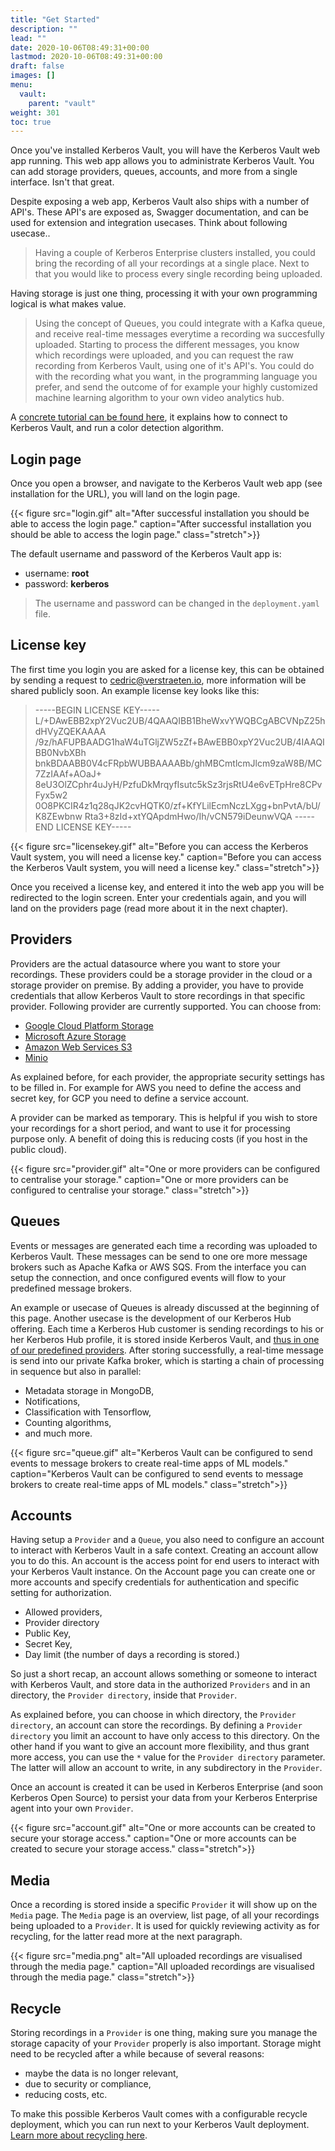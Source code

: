 ```yaml
---
title: "Get Started"
description: ""
lead: ""
date: 2020-10-06T08:49:31+00:00
lastmod: 2020-10-06T08:49:31+00:00
draft: false
images: []
menu:
  vault:
    parent: "vault"
weight: 301
toc: true
---
```


Once you've installed Kerberos Vault, you will have the Kerberos Vault web app running. This web app allows you to administrate Kerberos Vault. You can add storage providers, queues, accounts, and more from a single interface. Isn't that great.

Despite exposing a web app, Kerberos Vault also ships with a number of API's. These API's are exposed as, Swagger documentation, and can be used for extension and integration usecases. Think about following usecase..

> Having a couple of Kerberos Enterprise clusters installed, you could bring the recording of all your recordings at a single place. Next to that you would like to process every single recording being uploaded.

Having storage is just one thing, processing it with your own programming logical is what makes value.

> Using the concept of Queues, you could integrate with a Kafka queue, and receive real-time messages everytime a recording wa succesfully uploaded. Starting to process the different messages, you know which recordings were uploaded, and you can request the raw recording from Kerberos Vault, using one of it's API's. You could do with the recording what you want, in the programming language you prefer, and send the outcome of for example your highly customized machine learning algorithm to your own video analytics hub.

A [concrete tutorial can be found here](https://github.com/kerberos-io/storage/tree/master/examples/kafka-handler), it explains how to connect to Kerberos Vault, and run a color detection algorithm.

## Login page

Once you open a browser, and navigate to the Kerberos Vault web app (see installation for the URL), you will land on the login page.

{{< figure src="login.gif" alt="After successful installation you should be able to access the login page." caption="After successful installation you should be able to access the login page." class="stretch">}}

The default username and password of the Kerberos Vault app is:

- username: **root**
- password: **kerberos**

> The username and password can be changed in the `deployment.yaml` file.

## License key

The first time you login you are asked for a license key, this can be obtained by sending a request to cedric@verstraeten.io, more information will be shared publicly soon. An example license key looks like this:

> -----BEGIN LICENSE KEY-----
L/+DAwEBB2xpY2Vuc2UB/4QAAQIBB1BheWxvYWQBCgABCVNpZ25hdHVyZQEKAAAA
/9z/hAFUPBAADG1haW4uTGljZW5zZf+BAwEBB0xpY2Vuc2UB/4IAAQIBB0NvbXBh
bnkBDAABB0V4cFRpbWUBBAAAABb/ghMBCmtlcmJlcm9zaW8B/MC7ZzIAAf+AOaJ+
8eU3OlZCphr4uJyH/PzfuDkMrqyfIsutc5kSz3rjsRtU4e6vETpHre8CPvFyx5w2
0O8PKCIR4z1q28qJK2cvHQTK0/zf+KfYLilEcmNczLXgg+bnPvtA/bU/K8ZEwbnw
Rta3+8zId+xtYQApdmHwo/Ih/vCN579iDeunwVQA
-----END LICENSE KEY-----

{{< figure src="licensekey.gif" alt="Before you can access the Kerberos Vault system, you will need a license key." caption="Before you can access the Kerberos Vault system, you will need a license key." class="stretch">}}

Once you received a license key, and entered it into the web app you will be redirected to the login screen. Enter your credentials again, and you will land on the providers page (read more about it in the next chapter).


## Providers

Providers are the actual datasource where you want to store your recordings. These providers could be a storage provider in the cloud or a storage provider on premise.  By adding a provider, you have to provide credentials that allow Kerberos Vault to store recordings in that specific provider. Following provider are currently supported. You can choose from:

- [Google Cloud Platform Storage](https://cloud.google.com/storage)
- [Microsoft Azure Storage](https://azure.microsoft.com/en-us/services/storage/)
- [Amazon Web Services S3](https://aws.amazon.com/s3/)
- [Minio](https://min.io/)

As explained before, for each provider, the appropriate security settings has to be filled in. For example for AWS you need to define the access and secret key, for GCP you need to define a service account.

A provider can be marked as temporary. This is helpful if you wish to store your recordings for a short period, and want to use it for processing purpose only. A benefit of doing this is reducing costs (if you host in the public cloud).

{{< figure src="provider.gif" alt="One or more providers can be configured to centralise your storage." caption="One or more providers can be configured to centralise your storage." class="stretch">}}

## Queues

Events or messages are generated each time a recording was uploaded to Kerberos Vault. These messages can be send to one ore more message brokers such as Apache Kafka or AWS SQS. From the interface you can setup the connection, and once configured events will flow to your predefined message brokers.

An example or usecase of Queues is already discussed at the beginning of this page. Another usecase is the development of our Kerberos Hub offering. Each time a Kerberos Hub customer is sending recordings to his or her Kerberos Hub profile, it is stored inside Kerberos Vault, and [thus in one of our predefined providers](/storage/get-started#providers). After storing successfully, a real-time message is send into our private Kafka broker, which is starting a chain of processing in sequence but also in parallel:

- Metadata storage in MongoDB,
- Notifications,
- Classification with Tensorflow,
- Counting algorithms,
- and much more.

{{< figure src="queue.gif" alt="Kerberos Vault can be configured to send events to message brokers to create real-time apps of ML models." caption="Kerberos Vault can be configured to send events to message brokers to create real-time apps of ML models." class="stretch">}}

## Accounts

Having setup a `Provider` and a `Queue`, you also need to configure an account to interact with Kerberos Vault in a safe context. Creating an account allow you to do this. An account is the access point for end users to interact with your Kerberos Vault instance. On the Account page you can create one or more accounts and specify credentials for authentication and specific setting for authorization.

- Allowed providers,
- Provider directory
- Public Key,
- Secret Key,
- Day limit (the number of days a recording is stored.)

So just a short recap, an account allows something or someone to interact with Kerberos Vault, and store data in the authorized `Providers` and in an directory, the `Provider directory`, inside that `Provider`.

As explained before, you can choose in which directory, the `Provider directory`, an account can store the recordings. By defining a  `Provider directory` you limit an account to have only access to this directory. On the other hand if you want to give an account more flexibility, and thus grant more access, you can use the `*` value for the `Provider directory` parameter. The latter will allow an account to write, in any subdirectory in the `Provider`.

Once an account is created it can be used in Kerberos Enterprise (and soon Kerberos Open Source) to persist your data from your Kerberos Enterprise agent into your own `Provider`.

{{< figure src="account.gif" alt="One or more accounts can be created to secure your storage access." caption="One or more accounts can be created to secure your storage access." class="stretch">}}

## Media

Once a recording is stored inside a specific `Provider` it will show up on the `Media` page. The `Media` page is an overview, list page, of all your recordings being uploaded to a `Provider`. It is used for quickly reviewing activity as for recycling, for the latter read more at the next paragraph.

{{< figure src="media.png" alt="All uploaded recordings are visualised through the media page." caption="All uploaded recordings are visualised through the media page." class="stretch">}}

## Recycle

Storing recordings in a `Provider` is one thing, making sure you manage the storage capacity of your `Provider` properly is also important. Storage might need to be recycled after a while because of several reasons:

- maybe the data is no longer relevant,
- due to security or compliance,
- reducing costs, etc.

To make this possible Kerberos Vault comes with a configurable recycle deployment, which you can run next to your Kerberos Vault deployment. [Learn more about recycling here](/storage/installation-recycle).
